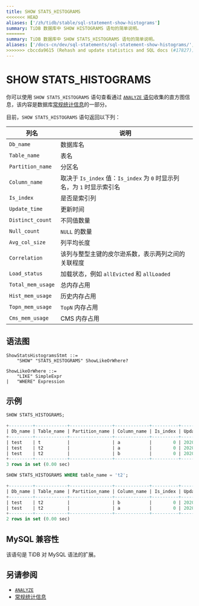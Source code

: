 ```yaml
---
title: SHOW STATS_HISTOGRAMS
<<<<<<< HEAD
aliases: ['/zh/tidb/stable/sql-statement-show-histograms']
summary: TiDB 数据库中 SHOW HISTOGRAMS 语句的简单说明。
=======
summary: TiDB 数据库中 SHOW STATS_HISTOGRAMS 语句的简单说明。
aliases: ['/docs-cn/dev/sql-statements/sql-statement-show-histograms/','/zh/tidb/dev/sql-statement-show-histograms']
>>>>>>> cbccda9615 (Rehash and update statistics and SQL docs (#17827))
---
```


# SHOW STATS_HISTOGRAMS

你可以使用 `SHOW STATS_HISTOGRAMS` 语句查看通过 [`ANALYZE` 语句](/sql-statements/sql-statement-analyze-table.md)收集的直方图信息，该内容是数据库[常规统计信息](/statistics.md)的一部分。

目前，`SHOW STATS_HISTOGRAMS` 语句返回以下列：

| 列名 | 说明            |
| -------- | ------------- |
| `Db_name`  |  数据库名    |
| `Table_name` | 表名 |
| `Partition_name` | 分区名 |
| `Column_name` | 取决于 `Is_index` 值：`Is_index` 为 `0` 时显示列名，为 `1` 时显示索引名 |
| `Is_index` | 是否是索引列 |
| `Update_time` | 更新时间 |
| `Distinct_count` | 不同值数量 |
| `Null_count` | `NULL` 的数量 |
| `Avg_col_size` | 列平均长度 |
| `Correlation` | 该列与整型主键的皮尔逊系数，表示两列之间的关联程度 |
| `Load_status` | 加载状态，例如 `allEvicted` 和 `allLoaded` |
| `Total_mem_usage` | 总内存占用 |
| `Hist_mem_usage` | 历史内存占用 |
| `Topn_mem_usage` | `TopN` 内存占用 |
| `Cms_mem_usage` | CMS 内存占用 |

## 语法图

```ebnf+diagram
ShowStatsHistogramsStmt ::=
    "SHOW" "STATS_HISTOGRAMS" ShowLikeOrWhere?

ShowLikeOrWhere ::=
    "LIKE" SimpleExpr
|   "WHERE" Expression
```

## 示例

```sql
SHOW STATS_HISTOGRAMS;
```

```sql
+---------+------------+----------------+-------------+----------+---------------------+----------------+------------+--------------+-------------+
| Db_name | Table_name | Partition_name | Column_name | Is_index | Update_time         | Distinct_count | Null_count | Avg_col_size | Correlation |
+---------+------------+----------------+-------------+----------+---------------------+----------------+------------+--------------+-------------+
| test    | t          |                | a           |        0 | 2020-05-25 19:20:00 |              7 |          0 |            1 |           1 |
| test    | t2         |                | a           |        0 | 2020-05-25 19:20:01 |              6 |          0 |            8 |           0 |
| test    | t2         |                | b           |        0 | 2020-05-25 19:20:01 |              6 |          0 |         1.67 |           1 |
+---------+------------+----------------+-------------+----------+---------------------+----------------+------------+--------------+-------------+
3 rows in set (0.00 sec)
```

```sql
SHOW STATS_HISTOGRAMS WHERE table_name = 't2';
```

```sql
+---------+------------+----------------+-------------+----------+---------------------+----------------+------------+--------------+-------------+
| Db_name | Table_name | Partition_name | Column_name | Is_index | Update_time         | Distinct_count | Null_count | Avg_col_size | Correlation |
+---------+------------+----------------+-------------+----------+---------------------+----------------+------------+--------------+-------------+
| test    | t2         |                | b           |        0 | 2020-05-25 19:20:01 |              6 |          0 |         1.67 |           1 |
| test    | t2         |                | a           |        0 | 2020-05-25 19:20:01 |              6 |          0 |            8 |           0 |
+---------+------------+----------------+-------------+----------+---------------------+----------------+------------+--------------+-------------+
2 rows in set (0.00 sec)
```

## MySQL 兼容性

该语句是 TiDB 对 MySQL 语法的扩展。

## 另请参阅

* [`ANALYZE`](/sql-statements/sql-statement-analyze-table.md)
* [常规统计信息](/statistics.md)
